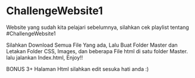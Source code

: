 # ChallengeWebsite1
Website yang sudah kita pelajari sebelumnya, silahkan cek playlist tentang #ChallengeWebsite1

Silahkan Download Semua File Yang ada, Lalu Buat Folder Master dan Letakan Folder CSS, Images, dan beberapa File html di satu folder Master. lalu jalankan Index.html, Enjoy!!

BONUS 3+ Halaman Html silahkan edit sesuka hati anda :)
